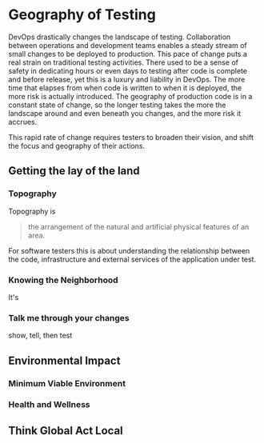 # Geography of Testing
DevOps drastically changes the landscape of testing. Collaboration between operations and development teams enables a steady stream of small changes to be deployed to production. This pace of change puts a real strain on traditional testing activities. There used to be a sense of safety in dedicating hours or even days to testing after code is complete and before release, yet this is a luxury and liability in DevOps. The more time that elapses from when code is written to when it is deployed, the more risk is actually introduced. The geography of production code is in a constant state of change, so the longer testing takes the more the landscape around and even beneath you changes, and the more risk it accrues. 

This rapid rate of change requires testers to broaden their vision, and shift the focus and geography of their actions. 

## Getting the lay of the land

### Topography
Topography is
> the arrangement of the natural and artificial physical features of an area.

For software testers this is about understanding the relationship between the code, infrastructure and external services of the application under test. 

### Knowing the Neighborhood
It's

### Talk me through your changes
show, tell, then test
## Environmental Impact
### Minimum Viable Environment
### Health and Wellness

## Think Global Act Local







